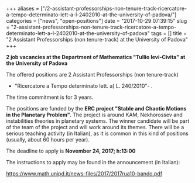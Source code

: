 +++
aliases = ["/2-assistant-professorships-non-tenure-track-ricercatore-a-tempo-determinato-lett-a-l-2402010-at-the-university-of-padova/"]
categories = ["news", "open-positions"]
date = "2017-10-29 07:39:15"
slug = "2-assistant-professorships-non-tenure-track-ricercatore-a-tempo-determinato-lett-a-l-2402010-at-the-university-of-padova"
tags = []
title = "2 Assistant Professorships (non tenure-track) at the University of Padova"
+++

**2 job vacancies at the Department of Mathematics "Tullio levi-Civita"
at the University of Padova**

The offered positions are 2 Assistant Professorships (non tenure-track)
- "Ricercatore a Tempo determinato lett. a) L. 240/2010"- .

The time commitment is for 3 years.

The positions are funded by the **ERC project "Stable and Chaotic
Motions in the Planetary Problem".** The project is around KAM,
Nekhorossev and instabilities theories in planetary systems. The winner
candidate will be part of the team of the project and will work around
its themes. There will be a serious teaching activity (in Italian), as
it is common in this kind of positions (usually, about 60 hours per
year).

The deadline to apply is **November 24, 2017; h:13:00**

The instructions to apply may be found in the announcement (in Italian):

<https://www.math.unipd.it/news-files/2017/2017rua10-bando.pdf>
